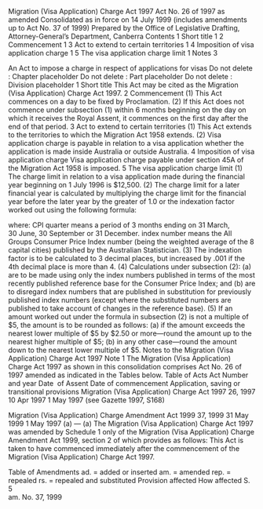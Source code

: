 
Migration (Visa Application) Charge Act 1997
Act No. 26 of 1997 as amended 
Consolidated as in force on 14 July 1999
(includes amendments up to Act No. 37 of 1999)
Prepared by the Office of Legislative Drafting, Attorney-General’s Department, Canberra
Contents
1	Short title	1
2	Commencement	1
3	Act to extend to certain territories	1
4	Imposition of visa application charge	1
5	The visa application charge limit	1
Notes 		3

An Act to impose a charge in respect of applications for visas
Do not delete : Chapter placeholder
Do not delete : Part placeholder
Do not delete : Division placeholder
1  Short title
		This Act may be cited as the Migration (Visa Application) Charge Act 1997.
2  Commencement
	(1)	This Act commences on a day to be fixed by Proclamation.
	(2)	If this Act does not commence under subsection (1) within 6 months beginning on the day on which it receives the Royal Assent, it commences on the first day after the end of that period.
3  Act to extend to certain territories
	(1)	This Act extends to the territories to which the Migration Act 1958 extends.
	(2)	Visa application charge is payable in relation to a visa application whether the application is made inside Australia or outside Australia.
4  Imposition of visa application charge
		Visa application charge payable under section 45A of the Migration Act 1958 is imposed.
5  The visa application charge limit
	(1)	The charge limit in relation to a visa application made during the financial year beginning on 1 July 1996 is $12,500.
	(2)	The charge limit for a later financial year is calculated by multiplying the charge limit for the financial year before the later year by the greater of 1.0 or the indexation factor worked out using the following formula:

where:
CPI quarter means a period of 3 months ending on 31 March, 30 June, 30 September or 31 December.
index number means the All Groups Consumer Price Index number (being the weighted average of the 8 capital cities) published by the Australian Statistician.
	(3)	The indexation factor is to be calculated to 3 decimal places, but increased by .001 if the 4th decimal place is more than 4.
	(4)	Calculations under subsection (2):
	(a)	are to be made using only the index numbers published in terms of the most recently published reference base for the Consumer Price Index; and
	(b)	are to disregard index numbers that are published in substitution for previously published index numbers (except where the substituted numbers are published to take account of changes in the reference base).
	(5)	If an amount worked out under the formula in subsection (2) is not a multiple of $5, the amount is to be rounded as follows:
	(a)	if the amount exceeds the nearest lower multiple of $5 by $2.50 or more—round the amount up to the nearest higher multiple of $5;
	(b)	in any other case—round the amount down to the nearest lower multiple of $5.
Notes to the Migration (Visa Application) Charge Act 1997
Note 1
The Migration (Visa Application) Charge Act 1997 as shown in this consolidation comprises Act No. 26 of 1997 amended as indicated in the Tables below.
Table of Acts
Act
Number  and year
Date  of Assent
Date of commencement
Application, saving or transitional provisions
Migration (Visa Application) Charge Act 1997
26, 1997
10 Apr 1997
1 May 1997 (see Gazette 1997, S168)

Migration (Visa Application) Charge Amendment Act 1999
37, 1999
31 May 1999
1 May 1997 (a)
—
(a)	The Migration (Visa Application) Charge Act 1997 was amended by Schedule 1 only of the Migration (Visa Application) Charge Amendment Act 1999, section 2 of which provides as follows:
		This Act is taken to have commenced immediately after the commencement of the Migration (Visa Application) Charge Act 1997.

Table of Amendments
ad. = added or inserted      am. = amended      rep. = repealed      rs. = repealed and substituted
Provision affected
How affected
S. 5	
am. No. 37, 1999



